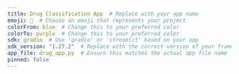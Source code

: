 ```yaml
---
title: Drug Classification App  # Replace with your app name
emoji: 🚀  # Choose an emoji that represents your project
colorFrom: blue  # Change this to your preferred color
colorTo: purple  # Change this to your preferred color
sdk: gradio  # Use 'gradio' or 'streamlit' based on your app
sdk_version: "1.27.2"  # Replace with the correct version of your framework
app_file: drug_app.py  # Ensure this matches the actual app file name
pinned: false
---
```

